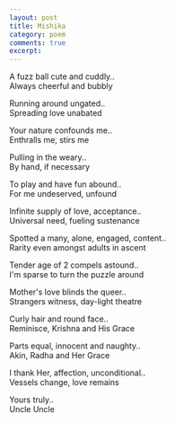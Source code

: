 ```yaml
---
layout: post
title: Mishika
category: poem
comments: true
excerpt: 
---
```


A fuzz ball cute and cuddly..  
Always cheerful and bubbly

Running around ungated..  
Spreading love unabated 

Your nature confounds me..  
Enthralls me, stirs me

Pulling in the weary..  
By hand, if necessary

To play and have fun abound..  
For me undeserved, unfound

Infinite supply of love, acceptance..  
Universal need, fueling sustenance

Spotted a many, alone, engaged, content..  
Rarity even amongst adults in ascent

Tender age of 2 compels astound..  
I'm sparse to turn the puzzle around

Mother's love blinds the queer..  
Strangers witness, day-light theatre

Curly hair and round face..  
Reminisce, Krishna and His Grace

Parts equal, innocent and naughty..  
Akin, Radha and Her Grace

I thank Her, affection, unconditional..  
Vessels change, love remains

Yours truly..  
Uncle Uncle